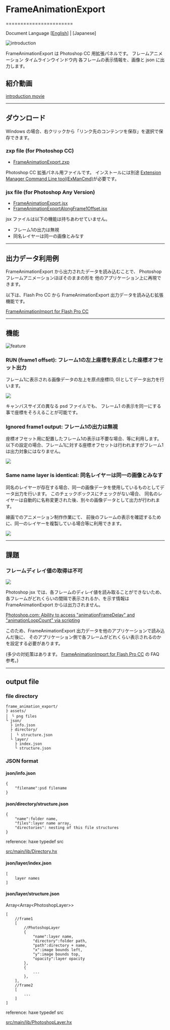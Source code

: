 # FrameAnimationExport
=======================

Document Language [[English](README.md)] | [Japanese]

![introduction](assets/main.png)

FrameAnimationExport は Photoshop CC 用拡張パネルです。
フレームアニメーション タイムラインウインドウ内 各フレームの表示情報を、画像と json に出力します。

## 紹介動画

[introduction movie](https://www.youtube.com/watch?v=CbO2_SfJ2CY)

---
## ダウンロード

Windows の場合、右クリックから「リンク先のコンテンツを保存」を選択で保存できます。

### zxp file (for Photoshop CC)

* [FrameAnimationExport.zxp](https://raw.github.com/siratama/FrameAnimationExport/master/download/FrameAnimationExport.zxp)

Photoshop CC 拡張パネル用ファイルです。
インストールには別途 [Extension Manager Command Line tool(ExManCmd)](https://www.adobeexchange.com/resources/28)が必要です。

### jsx file (for Photoshop Any Version)

* [FrameAnimationExport.jsx](https://raw.github.com/siratama/FrameAnimationExport/master/download/FrameAnimationExport.jsx)
* [FrameAnimationExportAlongFrame1Offset.jsx](https://raw.github.com/siratama/FrameAnimationExport/master/download/FrameAnimationExportAlongFrame1Offset.jsx)

jsx ファイルは以下の機能は持ちあわせていません。

* フレーム1の出力は無視
* 同名レイヤーは同一の画像とみなす

---
## 出力データ利用例

FrameAnimationExport から出力されたデータを読み込むことで、
Photoshop フレームアニメーションほぼそのままの形を 他のアプリケーション上に再現できます。

以下は、Flash Pro CC から FrameAnimationExport 出力データを読み込む拡張機能です。

[FrameAnimationImport for Flash Pro CC](https://github.com/siratama/FrameAnimationImport)

---
## 機能

![feature](assets/panel.png)

### RUN (frame1 offset): フレーム1の左上座標を原点とした座標オフセット出力

フレーム1に表示される画像データの左上を原点座標(0, 0)としてデータ出力を行います。

![ ](assets/frame1offset.png)

キャンバスサイズの異なる psd ファイルでも、
フレーム1 の表示を同一にする事で座標をそろえることが可能です。

### Ignored frame1 output: フレーム1の出力は無視

座標オフセット用に配置したフレーム1の表示は不要な場合、等に利用します。
以下の設定の場合、フレーム1に対する座標オフセットは行われますがフレーム1は出力対象にはなりません。

![ ](assets/panel2.png)

### Same name layer is identical: 同名レイヤーは同一の画像とみなす

同名のレイヤーが存在する場合、同一の画像データを使用しているものとしてデータ出力を行います。
このチェックボックスにチェックがない場合、
同名のレイヤーは自動的に名称変更された後、別々の画像データとして出力が行われます。

線画でのアニメーション制作作業にて、
前後のフレームの表示を確認するために、同一のレイヤーを複製している場合等に利用できます。

![ ](assets/same_layer.png)

---
## 課題

### フレームディレイ値の取得は不可

![ ](assets/delay_value.png)

Photoshop jsx では、各フレームのディレイ値を読み取ることができないため、
各フレームがどれくらいの間隔で表示されるか、を示す情報は FrameAnimationExport からは出力されません。

[Photoshop.com: Ability to access "animationFrameDelay" and "animationLoopCount" via scripting](http://feedback.photoshop.com/photoshop_family/topics/issues-with-photoshop-animation-scripting-api-documentation#reply_15024879)

このため、FrameAnimationExport 出力データを他のアプリケーションで読み込んだ後に、
そのアプリケーション側で各フレームがどれくらい表示されるのかを設定する必要があります。

(多少の対処策はあります。
[FrameAnimationImport for Flash Pro CC](https://github.com/siratama/FrameAnimationImport) の FAQ 参考。)

---
## output file

### file directory

	frame_animation_export/
	├ assets/
	│　└ png files
	└ json/
	  ├ info.json
	  ├ directory/
	  │　└ structure.json
	  └ layer/
		├ index.json
		└ structure.json

### JSON format

#### json/info.json

	{
		"filename":psd filename
	}

#### json/directory/structure.json

	{
		"name":folder name,
		"files":layer name array,
		"directories": nesting of this file structures
	}

reference: haxe typedef src

[src/main/lib/Directory.hx](src/main/lib/Directory.hx)

#### json/layer/index.json

	[
		layer names
	]
	
#### json/layer/structure.json

Array\<Array\<PhotoshopLayer\>\>

	[
		//frame1
		[
			//PhotoshopLayer
			{
				"name":layer name,
				"directory":folder path,
				"path":directory + name,
				"x":image bounds left,
				"y":image bounds top,
				"opacity":layer opacity
			},
			{
				...
			},
		],
		//frame2	
		[
			...
		]
	]

reference: haxe typedef src

[src/main/lib/PhotoshopLayer.hx](src/main/lib/PhotoshopLayer.hx)

